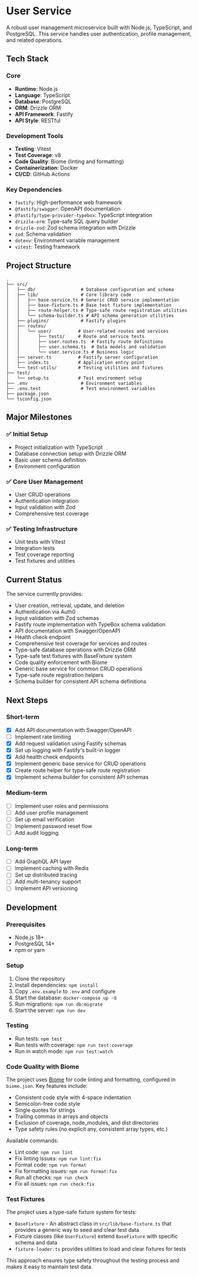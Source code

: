 # User Service

A robust user management microservice built with Node.js, TypeScript, and PostgreSQL. This service handles user authentication, profile management, and related operations.

## Tech Stack

### Core
- **Runtime**: Node.js
- **Language**: TypeScript
- **Database**: PostgreSQL
- **ORM**: Drizzle ORM
- **API Framework**: Fastify
- **API Style**: RESTful

### Development Tools
- **Testing**: Vitest
- **Test Coverage**: v8
- **Code Quality**: Biome (linting and formatting)
- **Containerization**: Docker
- **CI/CD**: GitHub Actions

### Key Dependencies
- `fastify`: High-performance web framework
- `@fastify/swagger`: OpenAPI documentation
- `@fastify/type-provider-typebox`: TypeScript integration
- `drizzle-orm`: Type-safe SQL query builder
- `drizzle-zod`: Zod schema integration with Drizzle
- `zod`: Schema validation
- `dotenv`: Environment variable management
- `vitest`: Testing framework

## Project Structure

```
.
├── src/
│   ├── db/                 # Database configuration and schema
│   ├── lib/                # Core library code
│   │   ├── base-service.ts # Generic CRUD service implementation
│   │   ├── base-fixture.ts # Base test fixture implementation
│   │   ├── route-helper.ts # Type-safe route registration utilities
│   │   └── schema-builder.ts # API schema generation utilities
│   ├── plugins/            # Fastify plugins
│   ├── routes/
│   │   └── user/          # User-related routes and services
│   │       ├── tests/     # Route and service tests
│   │       ├── user.routes.ts  # Fastify route definitions
│   │       ├── user.schema.ts  # Data models and validation
│   │       └── user.service.ts # Business logic
│   ├── server.ts          # Fastify server configuration
│   ├── index.ts           # Application entry point
│   └── test-utils/        # Testing utilities and fixtures
├── test/
│   └── setup.ts           # Test environment setup
├── .env                    # Environment variables
├── .env.test               # Test environment variables
├── package.json
└── tsconfig.json
```

## Major Milestones

### ✅ Initial Setup
- Project initialization with TypeScript
- Database connection setup with Drizzle ORM
- Basic user schema definition
- Environment configuration

### ✅ Core User Management
- User CRUD operations
- Authentication integration
- Input validation with Zod
- Comprehensive test coverage

### ✅ Testing Infrastructure
- Unit tests with Vitest
- Integration tests
- Test coverage reporting
- Test fixtures and utilities

## Current Status

The service currently provides:
- User creation, retrieval, update, and deletion
- Authentication via Auth0
- Input validation with Zod schemas
- Fastify route implementation with TypeBox schema validation
- API documentation with Swagger/OpenAPI
- Health check endpoint
- Comprehensive test coverage for services and routes
- Type-safe database operations with Drizzle ORM
- Type-safe test fixtures with BaseFixture system
- Code quality enforcement with Biome
- Generic base service for common CRUD operations
- Type-safe route registration helpers
- Schema builder for consistent API schema definitions

## Next Steps

### Short-term
- [x] Add API documentation with Swagger/OpenAPI
- [ ] Implement rate limiting
- [x] Add request validation using Fastify schemas
- [x] Set up logging with Fastify's built-in logger
- [x] Add health check endpoints
- [x] Implement generic base service for CRUD operations
- [x] Create route helper for type-safe route registration
- [x] Implement schema builder for consistent API schemas

### Medium-term
- [ ] Implement user roles and permissions
- [ ] Add user profile management
- [ ] Set up email verification
- [ ] Implement password reset flow
- [ ] Add audit logging

### Long-term
- [ ] Add GraphQL API layer
- [ ] Implement caching with Redis
- [ ] Set up distributed tracing
- [ ] Add multi-tenancy support
- [ ] Implement API versioning

## Development

### Prerequisites
- Node.js 18+
- PostgreSQL 14+
- npm or yarn

### Setup
1. Clone the repository
2. Install dependencies: `npm install`
3. Copy `.env.example` to `.env` and configure
4. Start the database: `docker-compose up -d`
5. Run migrations: `npm run db:migrate`
6. Start the server: `npm run dev`

### Testing
- Run tests: `npm test`
- Run tests with coverage: `npm run test:coverage`
- Run in watch mode: `npm run test:watch`

### Code Quality with Biome

The project uses [Biome](https://biomejs.dev/) for code linting and formatting, configured in `biome.json`. Key features include:

- Consistent code style with 4-space indentation
- Semicolon-free code style
- Single quotes for strings
- Trailing commas in arrays and objects
- Exclusion of coverage, node_modules, and dist directories
- Type safety rules (no explicit any, consistent array types, etc.)

Available commands:
- Lint code: `npm run lint`
- Fix linting issues: `npm run lint:fix`
- Format code: `npm run format`
- Fix formatting issues: `npm run format:fix`
- Run all checks: `npm run check`
- Fix all issues: `npm run check:fix`

### Test Fixtures

The project uses a type-safe fixture system for tests:

- `BaseFixture` - An abstract class in `src/lib/base-fixture.ts` that provides a generic way to seed and clear test data
- Fixture classes (like `UserFixture`) extend `BaseFixture` with specific schema and data
- `fixture-loader.ts` provides utilities to load and clear fixtures for tests

This approach ensures type safety throughout the testing process and makes it easy to maintain test data.